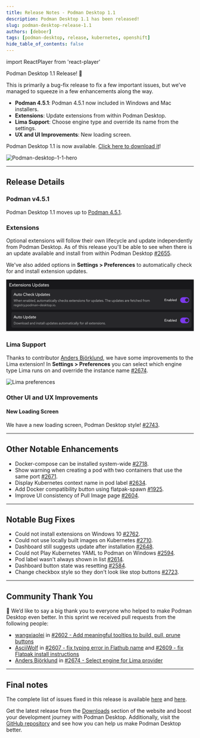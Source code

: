 ```yaml
---
title: Release Notes - Podman Desktop 1.1
description: Podman Desktop 1.1 has been released!
slug: podman-desktop-release-1.1
authors: [deboer]
tags: [podman-desktop, release, kubernetes, openshift]
hide_table_of_contents: false
---
```


import ReactPlayer from 'react-player'

Podman Desktop 1.1 Release! 🎉

This is primarily a bug-fix release to fix a few important issues, but we've managed to squeeze in a few enhancements
along the way.

<!--Main Features-->

- **Podman 4.5.1**: Podman 4.5.1 now included in Windows and Mac installers.
- **Extensions**: Update extensions from within Podman Desktop.
- **Lima Support**: Choose engine type and override its name from the settings.
- **UX and UI Improvements**: New loading screen.

Podman Desktop 1.1 is now available. [Click here to download it](/downloads)!

![Podman-desktop-1-1-hero](img/podman-desktop-release-1.1/podman-desktop-release-1.1.png)

<!--truncate-->

---

## Release Details

### Podman v4.5.1

Podman Desktop 1.1 moves up to [Podman 4.5.1](https://github.com/containers/podman/releases/tag/v4.5.1).

### Extensions

Optional extensions will follow their own lifecycle and update independently from Podman Desktop. As of
this release you'll be able to see when there is an update available and install from within
Podman Desktop [#2655](https://github.com/containers/podman-desktop/pull/2655).

We've also added options in **<icon icon="fa-solid fa-cog" size="lg" />Settings > Preferences** to
automatically check for and install extension updates.

<ReactPlayer playing controls url="https://user-images.githubusercontent.com/436777/241246481-305d215f-2a5c-46e8-9cc3-ecd90a6bd2bc.mp4" />

![Update extensions](img/podman-desktop-release-1.1/update-extensions.png)

### Lima Support

Thanks to contributor [Anders Björklund](https://github.com/afbjorklund), we have some improvements to the
Lima extension! In **<icon icon="fa-solid fa-cog" size="lg" />Settings > Preferences** you can select which
engine type Lima runs on and override the instance name [#2674](https://github.com/containers/podman-desktop/pull/2674).

![Lima preferences](https://user-images.githubusercontent.com/10364051/241755966-0a6a293b-b18e-4222-9c40-abd6c114d464.png)

### Other UI and UX Improvements

#### New Loading Screen

We have a new loading screen, Podman Desktop style! [#2743](https://github.com/containers/podman-desktop/pull/2743).

<ReactPlayer playing controls url="https://user-images.githubusercontent.com/436777/243706137-324b5870-f6a0-4bc1-ac91-e8b45c374c90.mp4" />

---

## Other Notable Enhancements

- Docker-compose can be installed system-wide [#2718](https://github.com/containers/podman-desktop/pull/2718).
- Show warning when creating a pod with two containers that use the same port [#2671](https://github.com/containers/podman-desktop/pull/2671).
- Display Kubernetes context name in pod label [#2634](https://github.com/containers/podman-desktop/pull/2634).
- Add Docker compatibility button using flatpak-spawn [#1925](https://github.com/containers/podman-desktop/pull/1925).
- Improve UI consistency of Pull Image page [#2604](https://github.com/containers/podman-desktop/pull/2604).

---

## Notable Bug Fixes

- Could not install extensions on Windows 10 [#2762](https://github.com/containers/podman-desktop/pull/2762).
- Could not use locally built images on Kubernetes [#2710](https://github.com/containers/podman-desktop/pull/2710).
- Dashboard still suggests update after installation [#2648](https://github.com/containers/podman-desktop/pull/2648).
- Could not Play Kubernetes YAML to Podman on Windows [#2594](https://github.com/containers/podman-desktop/pull/2594).
- Pod label wasn't always shown in list [#2614](https://github.com/containers/podman-desktop/pull/2614).
- Dashboard button state was resetting [#2584](https://github.com/containers/podman-desktop/pull/2584).
- Change checkbox style so they don't look like stop buttons [#2723](https://github.com/containers/podman-desktop/pull/2723).

---

## Community Thank You

🎉 We’d like to say a big thank you to everyone who helped to make Podman Desktop even better. In this
sprint we received pull requests from the following people:

- [wangxiaolei](https://github.com/fatelei) in [#2602 - Add meaningful tooltips to build, pull, prune buttons](https://github.com/containers/podman-desktop/pull/2602)
- [AsciiWolf](https://github.com/AsciiWolf) in [#2607 - fix typing error in Flathub name](https://github.com/containers/podman-desktop/pull/2607) and [#2609 - fix Flatpak install instructions](https://github.com/containers/podman-desktop/pull/2609)
- [Anders Björklund](https://github.com/afbjorklund) in [#2674 - Select engine for Lima provider](https://github.com/containers/podman-desktop/pull/2674)

---

## Final notes

The complete list of issues fixed in this release is available [here](https://github.com/containers/podman-desktop/issues?q=is%3Aclosed+milestone%3A1.1.0) and [here](https://github.com/containers/podman-desktop/issues?q=is%3Aclosed+milestone%3A1.1.0).

Get the latest release from the [Downloads](/downloads) section of the website and boost your development journey with Podman Desktop. Additionally, visit the [GitHub repository](https://github.com/containers/podman-desktop) and see how you can help us make Podman Desktop better.

